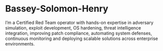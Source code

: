 # Bassey-Solomon-Henry
I’m a Certified Red Team operator with hands-on expertise in adversary simulation, exploit development, OS hardening, threat intelligence integration, improving patch compliance, automating system defenses, continuous monitoring and deploying scalable solutions across enterprise environments. 
